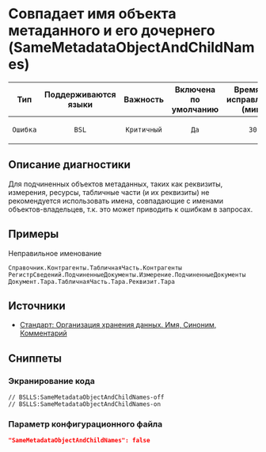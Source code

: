# Совпадает имя объекта метаданного и его дочернего (SameMetadataObjectAndChildNames)

|   Тип    |    Поддерживаются<br>языки    |  Важность   |    Включена<br>по умолчанию    |    Время на<br>исправление (мин)    |                    Теги                     |
|:--------:|:-----------------------------:|:-----------:|:------------------------------:|:-----------------------------------:|:-------------------------------------------:|
| `Ошибка` |             `BSL`             | `Критичный` |              `Да`              |                `30`                 |       `standard`<br>`sql`<br>`design`       |

<!-- Блоки выше заполняются автоматически, не трогать -->
## Описание диагностики
<!-- Описание диагностики заполняется вручную. Необходимо понятным языком описать смысл и схему работу -->

Для подчиненных объектов метаданных, таких как реквизиты, измерения, ресурсы, табличные части (и их реквизиты) не рекомендуется использовать имена, совпадающие с именами объектов-владельцев, т.к. это может приводить к ошибкам в запросах. 

## Примеры
<!-- В данном разделе приводятся примеры, на которые диагностика срабатывает, а также можно привести пример, как можно исправить ситуацию -->

Неправильное именование

```
Справочник.Контрагенты.ТабличнаяЧасть.Контрагенты
РегистрСведений.ПодчиненныеДокументы.Измерение.ПодчиненныеДокументы
Документ.Тара.ТабличнаяЧасть.Тара.Реквизит.Тара
```

## Источники
<!-- Необходимо указывать ссылки на все источники, из которых почерпнута информация для создания диагностики -->
<!-- Примеры источников

* Источник: [Стандарт: Тексты модулей](https://its.1c.ru/db/v8std#content:456:hdoc)
* Полезная информация: [Отказ от использования модальных окон](https://its.1c.ru/db/metod8dev#content:5272:hdoc)
* Источник: [Cognitive complexity, ver. 1.4](https://www.sonarsource.com/docs/CognitiveComplexity.pdf) -->

* [Стандарт: Организация хранения данных. Имя, Синоним, Комментарий](https://its.1c.ru/db/v8std#content:474:hdoc:2.4)

## Сниппеты

<!-- Блоки ниже заполняются автоматически, не трогать -->
### Экранирование кода

```bsl
// BSLLS:SameMetadataObjectAndChildNames-off
// BSLLS:SameMetadataObjectAndChildNames-on
```

### Параметр конфигурационного файла

```json
"SameMetadataObjectAndChildNames": false
```
